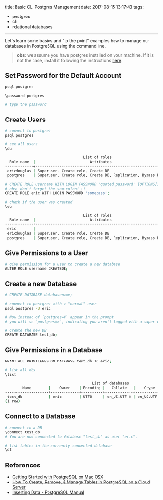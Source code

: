 title: Basic CLI Postgres Management
date: 2017-08-15 13:17:43
tags:
  - postgres
  - cli
  - relational databases
---

Let's learn some basics and "to the point" examples how to manage our databases in PostgreSQL using the command line.

> **obs**: we assume you have postgres installed on your machine. If it is not the case, install it following the instructions [here](https://www.postgresql.org/download/).

## Set Password for the Default Account
```sh
psql postgres

\password postgres

# type the password
```

## Create Users
```sh
# connect to postgres
psql postgres

# see all users
\du

                                    List of roles
  Role name  |                         Attributes                         | Member of
-------------+------------------------------------------------------------+-----------
 ericdouglas | Superuser, Create role, Create DB                          | {}
 postgres    | Superuser, Create role, Create DB, Replication, Bypass RLS | {}

# CREATE ROLE username WITH LOGIN PASSWORD 'quoted password' [OPTIONS];
# obs: don't forget the semicolon! :)
CREATE ROLE eric WITH LOGIN PASSWORD 'somepass';

# check if the user was created
\du

                                    List of roles
  Role name  |                         Attributes                         | Member of
-------------+------------------------------------------------------------+-----------
 eric        |                                                            | {}
 ericdouglas | Superuser, Create role, Create DB                          | {}
 postgres    | Superuser, Create role, Create DB, Replication, Bypass RLS | {}

```

## Give Permissions to a User
```sh
# give permission for a user to create a new database
ALTER ROLE username CREATEDB;
```

## Create a new Database
```sh
# CREATE DATABASE databasename;

# connect to postgres with a "normal" user
psql postgres -U eric

# Now instead of `postgres=#` appear in the prompt
# you will se `postgres=>`, indicating you aren't logged with a super user account

# Create the new DB
CREATE DATABASE test_db;
```

## Give Permissions in a Database
```sh
GRANT ALL PRIVILEGES ON DATABASE test_db TO eric;

# list all dbs
\list

                                        List of databases
        Name        |    Owner    | Encoding |   Collate   |    Ctype    |   Access privileges
--------------------+-------------+----------+-------------+-------------+-----------------------
 test_db            | eric        | UTF8     | en_US.UTF-8 | en_US.UTF-8 |
(1 row)
```
## Connect to a Database
```sh
# connect to a DB
\connect test_db
# You are now connected to database "test_db" as user "eric".

# list tables in the currently connected database
\dt
```

## References
- [Getting Started with PostgreSQL on Mac OSX](https://www.codementor.io/devops/tutorial/getting-started-postgresql-server-mac-osx)
- [How To Create, Remove, & Manage Tables in PostgreSQL on a Cloud Server](https://www.digitalocean.com/community/tutorials/how-to-create-remove-manage-tables-in-postgresql-on-a-cloud-server)
- [Inserting Data - PostgreSQL Manual](https://www.postgresql.org/docs/current/static/dml-insert.html)
